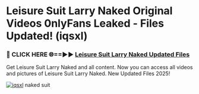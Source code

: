 # Leisure Suit Larry Naked Original Videos 0nlyFans Leaked - Files Updated! (iqsxl)

<h3>🔴 CLICK HERE 🌐==►► <a href="https://tinyurl.com/yckcrads" rel="nofollow">Leisure Suit Larry Naked Updated Files</a></h3>

Get Leisure Suit Larry Naked and all content. Now you can access all videos and pictures of Leisure Suit Larry Naked. New Updated Files 2025!

[![iqsxl](https://i.imgur.com/hpKpOFt.gif)](https://tinyurl.com/yckcrads)
naked suit